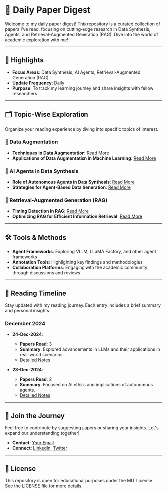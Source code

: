 # 📖 Daily Paper Digest

Welcome to my daily paper digest! This repository is a curated collection of papers I've read, focusing on cutting-edge research in Data Synthesis, Agents, and Retrieval-Augmented Generation (RAG). Dive into the world of academic exploration with me!

---

## 🌟 Highlights

- **Focus Areas**: Data Synthesis, AI Agents, Retrieval-Augmented Generation (RAG)
- **Update Frequency**: Daily
- **Purpose**: To track my learning journey and share insights with fellow researchers

---

## 🗂️ Topic-Wise Exploration

Organize your reading experience by diving into specific topics of interest.

### 🔄 Data Augmentation

- **Techniques in Data Augmentation**: [Read More](#)
- **Applications of Data Augmentation in Machine Learning**: [Read More](#)

### 🤖 AI Agents in Data Synthesis

- **Role of Autonomous Agents in Data Synthesis**: [Read More](#)
- **Strategies for Agent-Based Data Generation**: [Read More](#)

### 🧠 Retrieval-Augmented Generation (RAG)

- **Timing Detection in RAG**: [Read More](#)
- **Optimizing RAG for Efficient Information Retrieval**: [Read More](#)

---

## 🛠️ Tools & Methods

- **Agent Frameworks**: Exploring VLLM, LLaMA Factory, and other agent frameworks
- **Annotation Tools**: Highlighting key findings and methodologies
- **Collaboration Platforms**: Engaging with the academic community through discussions and reviews

---

## 📅 Reading Timeline

Stay updated with my reading journey. Each entry includes a brief summary and personal insights.

### December 2024

- **24-Dec-2024**: 
  - **Papers Read**: 3
  - **Summary**: Explored advancements in LLMs and their applications in real-world scenarios.
  - [Detailed Notes](#)

- **23-Dec-2024**:
  - **Papers Read**: 2
  - **Summary**: Focused on AI ethics and implications of autonomous agents.
  - [Detailed Notes](#)

---
## 🤝 Join the Journey

Feel free to contribute by suggesting papers or sharing your insights. Let's expand our understanding together!

- **Contact**: [Your Email](mailto:your.email@example.com)
- **Connect**: [LinkedIn](#), [Twitter](#)

---

## 📜 License

This repository is open for educational purposes under the MIT License. See the [LICENSE](LICENSE) file for more details.

